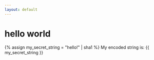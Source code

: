 ```yaml
---
layout: default
---
```



# hello world

{% assign my_secret_string = "hello!" | sha1 %}
My encoded string is: {{ my_secret_string }}